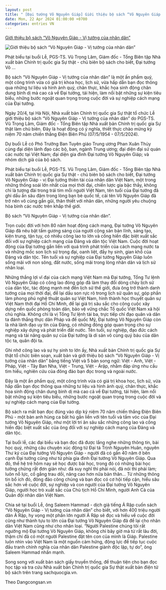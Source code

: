 ```yaml
---
layout: post
title: " [Đại tướng Võ Nguyên Giáp] Giới thiệu bộ sách “Võ Nguyên Giáp - Vị tướng của nhân dân”"
date: Mon, 22 Apr 2024 01:00:00 +0700
categories: entries VN
---
```

[Giới thiệu bộ sách “Võ Nguyên Giáp - Vị tướng của nhân dân”](https://www.baobaclieu.vn/tin-tuc/gioi-thieu-bo-sach-vo-nguyen-giap-vi-tuong-cua-nhan-dan-94336.html)

![Giới thiệu bộ sách “Võ Nguyên Giáp - Vị tướng của nhân dân”](https://www.baobaclieu.vn/uploads/temp/2024/04/21/170927Picture2.png)

Phát biểu tại buổi Lễ, PGS-TS. Vũ Trọng Lâm, Giám đốc - Tổng Biên tập Nhà xuất bản Chính trị quốc gia Sự thật - chủ biên bộ sách cho biết, Đại tướng Võ ...

Bộ sách “Võ Nguyên Giáp - Vị tướng của nhân dân” là một ấn phẩm quý, một công trình vừa có giá trị khoa học, lịch sử, vừa hấp dẫn bạn đọc thông qua những tư liệu và hình ảnh quý, chân thực, khắc họa sinh động chân dung bình dị mà cao cả về Đại tướng, tái hiện, làm nổi bật những sự kiện tiêu biểu, những bước ngoặt quan trọng trong cuộc đời và sự nghiệp cách mạng của Đại tướng.

Ngày 20/4, tại Hà Nội, Nhà xuất bản Chính trị quốc gia Sự thật tổ chức Lễ giới thiệu bộ sách “Võ Nguyên Giáp - Vị tướng của nhân dân” do PGS-TS. Vũ Trọng Lâm, Giám đốc - Tổng Biên tập Nhà xuất bản Chính trị quốc gia Sự thật làm chủ biên. Đây là hoạt động có ý nghĩa, thiết thực chào mừng kỷ niệm 70 năm chiến thắng Điện Biên Phủ (07/5/1954 - 07/5/2024).

Dự buổi Lễ có Phó Trưởng Ban Tuyên giáo Trung ương Phan Xuân Thủy cùng đại diện lãnh đạo các bộ, ban, ngành Trung ương; đại diện đại sứ quán các nước tại Việt Nam; đại diện gia đình Đại tướng Võ Nguyên Giáp; và nhóm dịch giả của bộ sách.

Phát biểu tại buổi Lễ, PGS-TS. Vũ Trọng Lâm, Giám đốc - Tổng Biên tập Nhà xuất bản Chính trị quốc gia Sự thật - chủ biên bộ sách cho biết, Đại tướng Võ Nguyên Giáp - vị Đại tướng thiên tài của nhân dân Việt Nam, một trong những thống soái lớn nhất của mọi thời đại, chiến lược gia bậc thầy, không chỉ là tượng đài trong trái tim mỗi người Việt Nam, tên tuổi của Đại tướng đã ghi dấu ấn sâu đậm trong lòng bạn bè quốc tế, cái tên Võ Nguyên Giáp đã trở nên vô cùng gần gũi, thân thiết với nhân dân, những người yêu chuộng hòa bình các nước trên khắp thế giới.

Bộ sách “Võ Nguyên Giáp - Vị tướng của nhân dân”.

Trọn cuộc đời với hơn 80 năm hoạt động cách mạng, Đại tướng Võ Nguyên Giáp đã nêu bật tấm gương sáng của người cộng sản bản lĩnh, sáng tạo, kiên trung, tận tụy, có nhiều công lao to lớn và cống hiến đặc biệt xuất sắc đối với sự nghiệp cách mạng của Đảng và dân tộc Việt Nam. Cuộc đời hoạt động của Đại tướng gắn liền với quá trình phát triển của cách mạng nước ta và những mốc son lịch sử trọng đại, oanh liệt, đầy hy sinh, gian khổ của Đảng và dân tộc. Tên tuổi và sự nghiệp của Đại tướng Nguyên Giáp luôn sống mãi với non sông, đất nước, sống mãi trong lòng nhân dân và lịch sử nhân loại.

Những thắng lợi vĩ đại của cách mạng Việt Nam mà Đại tướng, Tổng Tư lệnh Võ Nguyên Giáp có công lao đóng góp đã làm thay đổi dòng chảy lịch sử của dân tộc, tác động mạnh mẽ đến lịch sử thế giới, đưa ông trở thành danh tướng của mọi thời đại, để lại dấu son rực rõ trong lịch sử quân sự, góp phần làm phong phú nghệ thuật quân sự Việt Nam, hình thành học thuyết quân sự Việt Nam thời đại Hồ Chí Minh, để lại giá trị sâu sắc cho công cuộc xây dựng nền quốc phòng toàn dân, bảo vệ vững chắc Tổ quốc Việt Nam xã hội chủ nghĩa. Không chỉ là vị Tổng Tư lệnh tài ba, trực tiếp chỉ đạo quân và dân ta đánh thắng thực dân Pháp và đế quốc Mỹ, Đại tướng Võ Nguyên Giáp còn là nhà lãnh đạo uy tín của Đảng, có những đóng góp quan trọng cho sự nghiệp xây dựng và phát triển đất nước. Tên tuổi, sự nghiệp, đạo đức cách mạng và tài năng quân sự của Đại tướng là di sản vô cùng quý báu của dân tộc ta, quân đội ta.

Ghi nhớ công lao và sự hy sinh to lớn ấy, Nhà xuất bản Chính trị quốc gia Sự thật tổ chức biên soạn, xuất bản và giới thiệu bộ sách “Võ Nguyên Giáp - Vị tướng của nhân dân” bằng tiếng Việt và 5 bản song ngữ: Việt - Anh, Việt - Pháp, Việt - Tây Ban Nha, Việt - Trung, Việt - Ảrập, nhằm đáp ứng nhu cầu tìm hiểu, nghiên cứu của đông đảo bạn đọc trong và ngoài nước.

Đây là một ấn phẩm quý, một công trình vừa có giá trị khoa học, lịch sử, vừa hấp dẫn bạn đọc thông qua những tư liệu và hình ảnh quý, chân thực, khắc họa sinh động chân dung bình dị mà cao cả về Đại tướng, tái hiện, làm nổi bật những sự kiện tiêu biểu, những bước ngoặt quan trọng trong cuộc đời và sự nghiệp cách mạng của Đại tướng.

Bộ sách ra mắt bạn đọc đúng vào dịp kỷ niệm 70 năm chiến thắng Điện Biên Phủ - một bản anh hùng ca bất hủ gắn liền với tên tuổi và tầm vóc của Đại tướng Võ Nguyên Giáp, như một lời tri ân sâu sắc những công lao và cống hiến đặc biệt xuất sắc của ông đối với sự nghiệp cách mạng của Đảng và dân tộc.

Tại buổi lễ, các đại biểu và bạn đọc đã được lắng nghe những thông tin, bài học quý, những câu chuyện xúc động từ Đại tá Trịnh Nguyên Huân, nguyên Thư ký của Đại tướng Võ Nguyên Giáp - người đã có gần 40 năm ở bên cạnh Đại tướng cũng như từ phía gia đình Đại tướng Võ Nguyên Giáp. Qua đó, thế hệ trẻ hôm nay sẽ học được bài học, trong đó có những bài học tưởng chừng rất đơn giản như: đã suy nghĩ thì phải nói, đã nói thì phải làm; luôn nỗ lực, cố gắng trau dồi, nâng cao hơn nữa bản thân… Từ những thông tin bổ ích đó, đông đảo công chúng và bạn đọc có cơ hội tiếp cận, hiểu sâu sắc hơn về cuộc đời, sự nghiệp và con người của Đại tướng Võ Nguyên Giáp, người học trò xuất sắc của Chủ tịch Hồ Chí Minh, người Anh Cả của Quân đội nhân dân Việt Nam.

Chia sẻ tại buổi Lễ, ông Saleem Hammad - dịch giả tiếng Ả Rập cuốn sách “Võ Nguyên Giáp - Vị tướng của nhân dân” cho biết, với hơn 400 triệu người dân Ả Rập, hy vọng một phần lớn người Ả Rập sẽ đọc và hiểu về cuộc đời cũng như thành tựu to lớn của Đại tướng Võ Nguyên Giáp đã để lại cho nhân dân Việt Nam cũng như cho nhân loại. “Người Palestine chúng tôi rất ngưỡng mộ Đại tướng Võ Nguyên Giáp, không chỉ bây giờ mà từ rất lâu đời, thậm chí đã có một người Palestine đặt tên con của mình là Giáp. Palestine luôn nhìn vào Việt Nam là một nguồn cảm hứng, động lực để tiếp tục cuộc đấu tranh chính nghĩa của nhân dân Palestine giành độc lập, tự do”, ông Saleem Hammad nhấn mạnh.

Song song với xuất bản sách giấy truyền thống, để thuận tiện cho bạn đọc học tập và tra cứu Nhà xuất bản Chính trị quốc gia Sự thật xuất bản điện tử bộ sách trên trang sachquocgia.vn.

Theo Dangcongsan.vn

